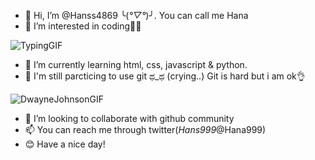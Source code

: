 - 👋 Hi, I’m @Hanss4869 ╰(*°▽°*)╯. You can call me Hana
- 👀 I’m interested in coding👩‍💻

![TypingGIF](https://user-images.githubusercontent.com/107233338/189560737-819cbde6-4b90-4c7b-89d1-8a4795eded2c.gif)

- 🌱 I’m currently learning html, css, javascript & python.
- 📑 I'm still parcticing to use git ಥ_ಥ (crying..) Git is hard but i am ok👌

![DwayneJohnsonGIF](https://user-images.githubusercontent.com/107233338/189560193-ae892c6f-bba7-4bbb-9568-220055f501af.gif)


- 💞️ I’m looking to collaborate with github community
- 📫 You can reach me through twitter(_Hans999_@Hana999)
- 😊 Have a nice day!

<!---
Hanss4869/Hanss4869 is a ✨ special ✨ repository because its `README.md` (this file) appears on your GitHub profile.
You can click the Preview link to take a look at your changes.
--->
